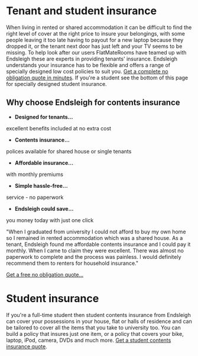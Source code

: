 Tenant and student insurance
============================

When living in rented or shared accommodation it can be difficult to find the
right level of cover at the right price to insure your belongings, with some
people leaving it too late having to payout for a new laptop because they
dropped it, or the tenant next door has just left and your TV seems to be
missing. To help look after our users FlatMateRooms have teamed up with
Endsleigh these are experts in providing tenants' insurance. Endsleigh
understands your insurance has to be flexible and offers a range of specially
designed low cost policies to suit you. [Get a complete no obligation quote in
minutes](http://bit.ly/5EJndv). If you're a student see the bottom of this page
for specially designed student insurance.


Why choose Endsleigh for contents insurance
-------------------------------------------


* **Designed for tenants...**  

 excellent benefits included at no extra cost
* **Contents insurance...**  

 polices available for shared house or single tenants
* **Affordable insurance...**  

 with monthly premiums
* **Simple hassle-free...**  

 service - no paperwork
* **Endsleigh could save...**  

 you money today with just one click


"When I graduated from university I could not afford to buy my own home so I
remained in rented accommodation which was a shared house. As a tenant,
Endsleigh found me affordable contents insurance and I could pay it monthly.
When I came to claim they were excellent. There was almost no paperwork to
complete and the process was painless. I would definitely recommend them to
renters for household insurance."


[Get a free no obligation quote...](http://bit.ly/5EJndv)


Student insurance
=================


If you're a full-time student then student contents insurance from Endsleigh can
cover your possessions in your house, flat or halls of residence and can be
tailored to cover all the items that you take to university too. You can build a
policy that insures just one item, or a policy that covers your bike, laptop,
iPod, camera, DVDs and much more. [Get a student contents insurance
quote](http://bit.ly/50fMnn).


